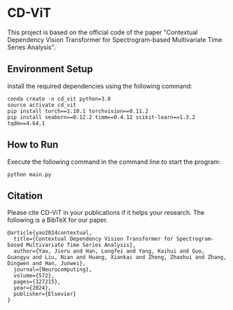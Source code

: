 # CD-ViT

This project is based on the official code of the paper "Contextual Dependency Vision Transformer for Spectrogram-based Multivariate Time Series Analysis".

## Environment Setup

Install the required dependencies using the following command:
   ```
   conda create -n cd_vit python=3.8
   source activate cd_vit
   pip install torch==1.10.1 torchvision==0.11.2 
   pip install seaborn==0.12.2 timm==0.4.12 scikit-learn==1.3.2 tqdm==4.64.1
   ```

## How to Run

Execute the following command in the command line to start the program:
   ```
   python main.py
   ```
## Citation

Please cite CD-ViT in your publications if it helps your research. The following is a BibTeX for our paper.

	@article{yao2024contextual,
	  title={Contextual Dependency Vision Transformer for Spectrogram-based Multivariate Time Series Analysis},
	  author={Yao, Jieru and Han, Longfei and Yang, Kaihui and Guo, Guangyu and Liu, Nian and Huang, Xiankai and Zheng, Zhaohui and Zhang, Dingwen and Han, Junwei},
	  journal={Neurocomputing},
	  volume={572},
	  pages={127215},
	  year={2024},
	  publisher={Elsevier}
	}
	
